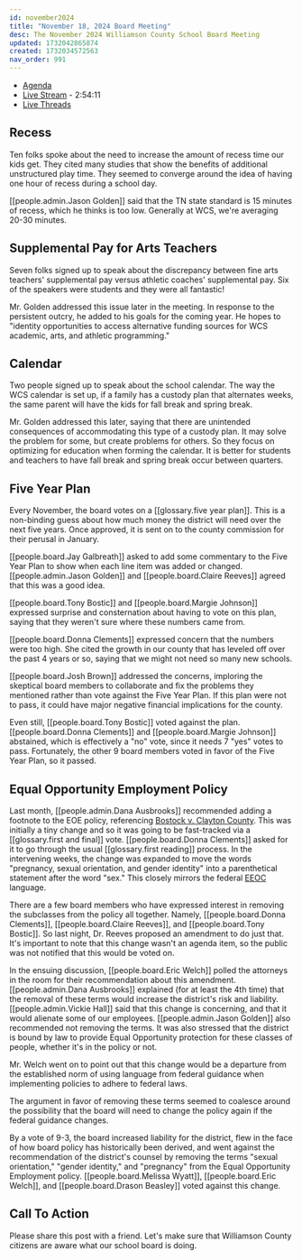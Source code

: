 ```yaml
---
id: november2024
title: "November 18, 2024 Board Meeting"
desc: The November 2024 Williamson County School Board Meeting
updated: 1732042865874
created: 1732034572563
nav_order: 991
---
```


- [Agenda](https://meeting.boeconnect.net/Public/Agenda/566?meeting=664087)
- [Live Stream](https://www.youtube.com/live/NS0wZkRKAvo) - 2:54:11
- [Live Threads](https://www.threads.net/@murribu/post/DCiGOXkJjp3)

## Recess

Ten folks spoke about the need to increase the amount of recess time our kids get. They cited many studies that show the benefits of additional unstructured play time. They seemed to converge around the idea of having one hour of recess during a school day.

[[people.admin.Jason Golden]] said that the TN state standard is 15 minutes of recess, which he thinks is too low. Generally at WCS, we're averaging 20-30 minutes.

## Supplemental Pay for Arts Teachers

Seven folks signed up to speak about the discrepancy between fine arts teachers' supplemental pay versus athletic coaches' supplemental pay. Six of the speakers were students and they were all fantastic!

Mr. Golden addressed this issue later in the meeting. In response to the persistent outcry, he added to his goals for the coming year. He hopes to "identity opportunities to access alternative funding sources for WCS academic, arts, and athletic programming."

## Calendar

Two people signed up to speak about the school calendar. The way the WCS calendar is set up, if a family has a custody plan that alternates weeks, the same parent will have the kids for fall break and spring break.

Mr. Golden addressed this later, saying that there are unintended consequences of accommodating this type of a custody plan. It may solve the problem for some, but create problems for others. So they focus on optimizing for education when forming the calendar. It is better for students and teachers to have fall break and spring break occur between quarters.

## Five Year Plan

Every November, the board votes on a [[glossary.five year plan]]. This is a non-binding guess about how much money the district will need over the next five years. Once approved, it is sent on to the county commission for their perusal in January.

[[people.board.Jay Galbreath]] asked to add some commentary to the Five Year Plan to show when each line item was added or changed. [[people.admin.Jason Golden]] and [[people.board.Claire Reeves]] agreed that this was a good idea.

[[people.board.Tony Bostic]] and [[people.board.Margie Johnson]] expressed surprise and consternation about having to vote on this plan, saying that they weren't sure where these numbers came from.

[[people.board.Donna Clements]] expressed concern that the numbers were too high. She cited the growth in our county that has leveled off over the past 4 years or so, saying that we might not need so many new schools.

[[people.board.Josh Brown]] addressed the concerns, imploring the skeptical board members to collaborate and fix the problems they mentioned rather than vote against the Five Year Plan. If this plan were not to pass, it could have major negative financial implications for the county.

Even still, [[people.board.Tony Bostic]] voted against the plan. [[people.board.Donna Clements]] and [[people.board.Margie Johnson]] abstained, which is effectively a "no" vote, since it needs 7 "yes" votes to pass. Fortunately, the other 9 board members voted in favor of the Five Year Plan, so it passed.

## Equal Opportunity Employment Policy

Last month, [[people.admin.Dana Ausbrooks]] recommended adding a footnote to the EOE policy, referencing [Bostock v. Clayton County](https://en.wikipedia.org/wiki/Bostock_v._Clayton_County). This was initially a tiny change and so it was going to be fast-tracked via a [[glossary.first and final]] vote. [[people.board.Donna Clements]] asked for it to go through the usual [[glossary.first reading]] process. In the intervening weeks, the change was expanded to move the words "pregnancy, sexual orientation, and gender identity" into a parenthetical statement after the word "sex." This closely mirrors the federal [EEOC](https://en.wikipedia.org/wiki/Equal_Employment_Opportunity_Commission) language.

There are a few board members who have expressed interest in removing the subclasses from the policy all together. Namely, [[people.board.Donna Clements]], [[people.board.Claire Reeves]], and [[people.board.Tony Bostic]]. So last night, Dr. Reeves proposed an amendment to do just that. It's important to note that this change wasn't an agenda item, so the public was not notified that this would be voted on.

In the ensuing discussion, [[people.board.Eric Welch]] polled the attorneys in the room for their recommendation about this amendment. [[people.admin.Dana Ausbrooks]] explained (for at least the 4th time) that the removal of these terms would increase the district's risk and liability. [[people.admin.Vickie Hall]] said that this change is concerning, and that it would alienate some of our employees. [[people.admin.Jason Golden]] also recommended not removing the terms. It was also stressed that the district is bound by law to provide Equal Opportunity protection for these classes of people, whether it's in the policy or not.

Mr. Welch went on to point out that this change would be a departure from the established norm of using language from federal guidance when implementing policies to adhere to federal laws.

The argument in favor of removing these terms seemed to coalesce around the possibility that the board will need to change the policy again if the federal guidance changes.

By a vote of 9-3, the board increased liability for the district, flew in the face of how board policy has historically been derived, and went against the recommendation of the district's counsel by removing the terms "sexual orientation," "gender identity," and "pregnancy" from the Equal Opportunity Employment policy. [[people.board.Melissa Wyatt]], [[people.board.Eric Welch]], and [[people.board.Drason Beasley]] voted against this change.

## Call To Action

Please share this post with a friend. Let's make sure that Williamson County citizens are aware what our school board is doing.
